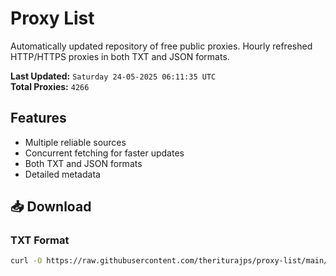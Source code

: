 # Proxy List

Automatically updated repository of free public proxies. Hourly refreshed HTTP/HTTPS proxies in both TXT and JSON formats.

**Last Updated:** `Saturday 24-05-2025 06:11:35 UTC`  
**Total Proxies:** `4266`

## Features
- Multiple reliable sources
- Concurrent fetching for faster updates
- Both TXT and JSON formats
- Detailed metadata

## 📥 Download

### TXT Format
```bash
curl -O https://raw.githubusercontent.com/theriturajps/proxy-list/main/proxies.txt